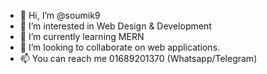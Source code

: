 - 👋 Hi, I’m @soumik9
- 👀 I’m interested in Web Design & Development
- 🌱 I’m currently learning MERN
- 💞️ I’m looking to collaborate on web applications.
- 📫 You can reach me 01689201370 (Whatsapp/Telegram)

<!---
soumik9/soumik9 is a ✨ special ✨ repository because its `README.md` (this file) appears on your GitHub profile.
You can click the Preview link to take a look at your changes.
--->
